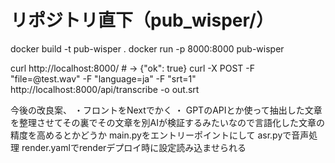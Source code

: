 # リポジトリ直下（pub_wisper/）
docker build -t pub-wisper .
docker run -p 8000:8000 pub-wisper

curl http://localhost:8000/                     # -> {"ok": true}
curl -X POST -F "file=@test.wav" -F "language=ja" -F "srt=1" \
  http://localhost:8000/api/transcribe -o out.srt

今後の改良案、
・フロントをNextでかく
・ GPTのAPIとか使って抽出した文章を整理させてその裏でその文章を別AIが検証するみたいなので言語化した文章の精度を高めるとかどうか
main.pyをエントリーポイントにして
asr.pyで音声処理
render.yamlでrenderデプロイ時に設定読み込ませられる
